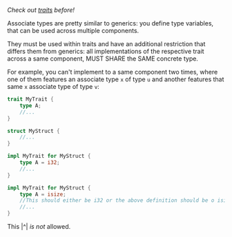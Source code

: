 _Check out [traits](Langs&Runtimes/Rust/Functions/Traits/Intro.md) before!_

Associate types are pretty similar to generics: you define type variables, that can be used across multiple components.

They must be used within traits and have an additional restriction that differs them from generics: all implementations of the respective trait across a same component, MUST SHARE the SAME concrete type.

For example, you can't implement to a same component two times, where one of them features an associate type ``x`` of type ``u`` and another features that same ``x`` associate type of type ``v``:
```rust
trait MyTrait {
	type A;
	//...
}

struct MyStruct {
	//...
}

impl MyTrait for MyStruct {
	type A = i32;
	//...
}

impl MyTrait for MyStruct {
	type A = isize; 
	//This should either be i32 or the above definition should be o isize
	//...
}

```
This |^| _is not_ allowed.

